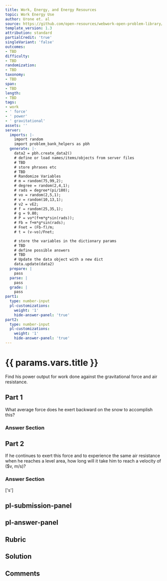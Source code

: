 ```yaml
---
title: Work, Energy, and Energy Resources
topic: Work Energy Use
author: Urone et. al
source: https://github.com/open-resources/webwork-open-problem-library/tree/master/Contrib/BrockPhysics/College_Physics_Urone/7.Work_Energy_and_Energy_Resources/7-09.World_Energy_Use/NU_U17_07_09_002.pg
template_version: 1.3
attribution: standard
partialCredit: 'true'
singleVariant: 'false'
outcomes:
- TBD
difficulty:
- TBD
randomization:
- TBD
taxonomy:
- TBD
span:
- TBD
length:
- TBD
tags:
- work
- ' force'
- ' power'
- ' gravitational'
assets: ''
server:
  imports: |-
    import random
    import problem_bank_helpers as pbh
  generate: |-
    data2 = pbh.create_data2()
    # define or load names/items/objects from server files
    # TBD
    # store phrases etc
    # TBD
    # Randomize Variables
    # m = random(75,99,2);
    # degree = random(2,4,1);
    # rads = degree*(pi/180);
    # vo = random(2,5,1);
    # v = random(10,13,1);
    # v2 = vE2;
    # f = random(25,35,1);
    # g = 9.80;
    # P = vo*(f+m*g*sin(rads));
    # Fb = f+m*g*sin(rads);
    # Fnet = (Fb-f)/m;
    # t = (v-vo)/Fnet;

    # store the variables in the dictionary params
    # TBD
    # define possible answers
    # TBD
    # Update the data object with a new dict
    data.update(data2)
  prepare: |
    pass
  parse: |
    pass
  grade: |
    pass
part1:
  type: number-input
  pl-customizations:
    weight: '1'
    hide-answer-panel: 'true'
part2:
  type: number-input
  pl-customizations:
    weight: '1'
    hide-answer-panel: 'true'
---
```


# {{ params.vars.title }} 


Find his power output for work done against the gravitational force and air resistance.

## Part 1 
What average force does he exert backward on the snow to accomplish this? 


 ### Answer Section

## Part 2 
If he continues to exert this force and to experience the same air resistance when he reaches a level area, how long will it take him to reach a velocity of ($v, m/s)? 


 ### Answer Section
['s']

## pl-submission-panel 


## pl-answer-panel 


## Rubric 


## Solution 


## Comments 


